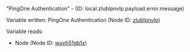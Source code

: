 "PingOne Authentication" - (ID: local.zlublpnvlp.payload.error.message)

Variable written:
PingOne Authentication (Node ID: [zlublpnvlp](../nodes/zlublpnvlp.md))

Variable reads:
* Node (Node ID: [wuyh51gb1x](../nodes/wuyh51gb1x.md))

